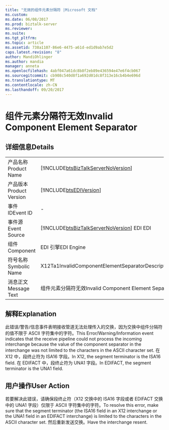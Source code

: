 ```yaml
---
title: "无效的组件元素分隔符 |Microsoft 文档"
ms.custom: 
ms.date: 06/08/2017
ms.prod: biztalk-server
ms.reviewer: 
ms.suite: 
ms.tgt_pltfrm: 
ms.topic: article
ms.assetid: 738a1107-86e6-4475-a61d-ed1d9ab7e5d2
caps.latest.revision: "8"
author: MandiOhlinger
ms.author: mandia
manager: anneta
ms.openlocfilehash: 4abf047a61dc8b8f2eb89e436594e47e6f4cb067
ms.sourcegitcommit: cb908c540d8f1a692d01dc8f313e16cb4b4e696d
ms.translationtype: MT
ms.contentlocale: zh-CN
ms.lasthandoff: 09/20/2017
---
```

# <a name="invalid-component-element-separator"></a><span data-ttu-id="1019c-102">组件元素分隔符无效</span><span class="sxs-lookup"><span data-stu-id="1019c-102">Invalid Component Element Separator</span></span>
## <a name="details"></a><span data-ttu-id="1019c-103">详细信息</span><span class="sxs-lookup"><span data-stu-id="1019c-103">Details</span></span>  
  
|||  
|-|-|  
|<span data-ttu-id="1019c-104">产品名称</span><span class="sxs-lookup"><span data-stu-id="1019c-104">Product Name</span></span>|[!INCLUDE[btsBizTalkServerNoVersion](../includes/btsbiztalkservernoversion-md.md)]|  
|<span data-ttu-id="1019c-105">产品版本</span><span class="sxs-lookup"><span data-stu-id="1019c-105">Product Version</span></span>|[!INCLUDE[btsEDIVersion](../includes/btsediversion-md.md)]|  
|<span data-ttu-id="1019c-106">事件 ID</span><span class="sxs-lookup"><span data-stu-id="1019c-106">Event ID</span></span>|-|  
|<span data-ttu-id="1019c-107">事件源</span><span class="sxs-lookup"><span data-stu-id="1019c-107">Event Source</span></span>|[!INCLUDE[btsBizTalkServerNoVersion](../includes/btsbiztalkservernoversion-md.md)]<span data-ttu-id="1019c-108"> EDI</span><span class="sxs-lookup"><span data-stu-id="1019c-108"> EDI</span></span>|  
|<span data-ttu-id="1019c-109">组件</span><span class="sxs-lookup"><span data-stu-id="1019c-109">Component</span></span>|<span data-ttu-id="1019c-110">EDI 引擎</span><span class="sxs-lookup"><span data-stu-id="1019c-110">EDI Engine</span></span>|  
|<span data-ttu-id="1019c-111">符号名称</span><span class="sxs-lookup"><span data-stu-id="1019c-111">Symbolic Name</span></span>|<span data-ttu-id="1019c-112">X12Ta1InvalidComponentElementSeparatorDescription\\</span><span class="sxs-lookup"><span data-stu-id="1019c-112">X12Ta1InvalidComponentElementSeparatorDescription\\</span></span>|  
|<span data-ttu-id="1019c-113">消息正文</span><span class="sxs-lookup"><span data-stu-id="1019c-113">Message Text</span></span>|<span data-ttu-id="1019c-114">组件元素分隔符无效</span><span class="sxs-lookup"><span data-stu-id="1019c-114">Invalid Component Element Separator</span></span>|  
  
## <a name="explanation"></a><span data-ttu-id="1019c-115">解释</span><span class="sxs-lookup"><span data-stu-id="1019c-115">Explanation</span></span>  
 <span data-ttu-id="1019c-116">此错误/警告/信息事件表明接收管道无法处理传入的交换，因为交换中组件分隔符的值不限于 ASCII 字符集中的字符。</span><span class="sxs-lookup"><span data-stu-id="1019c-116">This Error/Warning/Information event indicates that the receive pipeline could not process the incoming interchange because the value of the component separator in the interchange was not limited to the characters in the ASCII character set.</span></span> <span data-ttu-id="1019c-117">在 X12 中，段终止符为 ISA16 字段。</span><span class="sxs-lookup"><span data-stu-id="1019c-117">In X12, the segment terminator is the ISA16 field.</span></span> <span data-ttu-id="1019c-118">在 EDIFACT 中，段终止符为 UNA1 字段。</span><span class="sxs-lookup"><span data-stu-id="1019c-118">In EDIFACT, the segment terminator is the UNA1 field.</span></span>  
  
## <a name="user-action"></a><span data-ttu-id="1019c-119">用户操作</span><span class="sxs-lookup"><span data-stu-id="1019c-119">User Action</span></span>  
 <span data-ttu-id="1019c-120">若要解决此错误，请确保段终止符（X12 交换中的 ISA16 字段或者 EDIFACT 交换中的 UNA1 字段）仅限于 ASCII 字符集中的字符。</span><span class="sxs-lookup"><span data-stu-id="1019c-120">To resolve this error, make sure that the segment terminator (the ISA16 field in an X12 interchange or the UNA1 field in an EDIFACT interchange) is limited to the characters in the ASCII character set.</span></span> <span data-ttu-id="1019c-121">然后重新发送交换。</span><span class="sxs-lookup"><span data-stu-id="1019c-121">Have the interchange resent.</span></span>